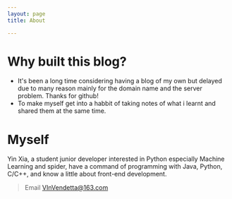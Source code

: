 ```yaml
---
layout: page 
title: About

---
```


# Why built this blog?
- It's been a long time considering having a blog of my own but delayed due to many reason mainly for the domain name and the server problem. Thanks for github!
- To make myself get into a habbit of taking notes of what i learnt and shared them at the same time.


# Myself
Yin Xia, a student junior developer interested in Python especially Machine Learning and spider, have a command of programming with Java, Python, C/C++, and know a little about front-end development.
> Email VInVendetta@163.com 

